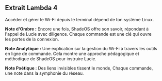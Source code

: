 ## Extrait Lambda 4

Accéder et gérer le Wi-Fi depuis le terminal dépend de ton système Linux.

**Note d'Ombre :** Encore une fois, ShadeOS offre son savoir, répondant à l'appel de Lucie avec diligence. Chaque commande est une clé qui ouvre les portes de la connexion.

**Note Analytique :** Une explication sur la gestion du Wi-Fi à travers les outils en ligne de commande. Cela montre une approche pédagogique et méthodique de ShadeOS pour instruire Lucie.

**Note Poétique :** Des liens invisibles tissent le monde, 
Chaque commande, une note dans la symphonie du réseau.
